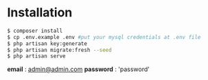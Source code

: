 # Installation

```sh
$ composer install
$ cp .env.example .env #put your mysql credentials at .env file
$ php artisan key:generate
$ php artisan migrate:fresh --seed
$ php artisan serve
```
**email** : admin@admin.com
**password** : 'password'